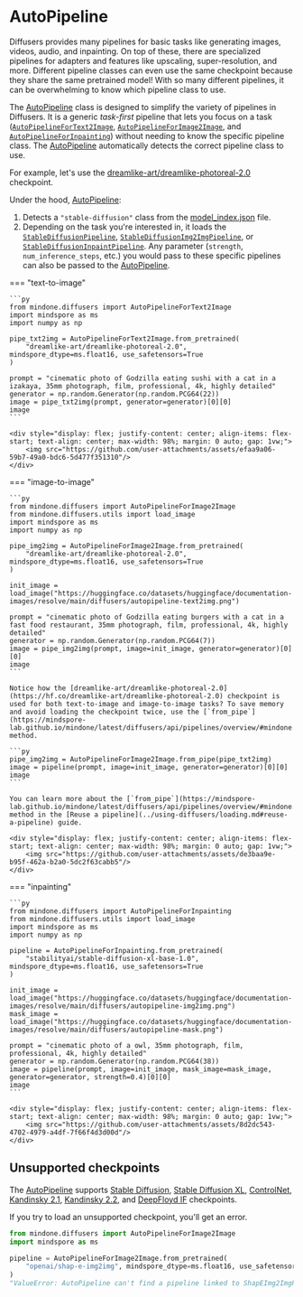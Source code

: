 <!--Copyright 2024 The HuggingFace Team. All rights reserved.

Licensed under the Apache License, Version 2.0 (the "License"); you may not use this file except in compliance with
the License. You may obtain a copy of the License at

http://www.apache.org/licenses/LICENSE-2.0

Unless required by applicable law or agreed to in writing, software distributed under the License is distributed on
an "AS IS" BASIS, WITHOUT WARRANTIES OR CONDITIONS OF ANY KIND, either express or implied. See the License for the
specific language governing permissions and limitations under the License.
-->

# AutoPipeline

Diffusers provides many pipelines for basic tasks like generating images, videos, audio, and inpainting. On top of these, there are specialized pipelines for adapters and features like upscaling, super-resolution, and more. Different pipeline classes can even use the same checkpoint because they share the same pretrained model! With so many different pipelines, it can be overwhelming to know which pipeline class to use.

The [AutoPipeline](../api/pipelines/auto_pipeline.md) class is designed to simplify the variety of pipelines in Diffusers. It is a generic *task-first* pipeline that lets you focus on a task ([`AutoPipelineForText2Image`](https://mindspore-lab.github.io/mindone/latest/diffusers/api/pipelines/auto_pipeline/#mindone.diffusers.AutoPipelineForText2Image), [`AutoPipelineForImage2Image`](https://mindspore-lab.github.io/mindone/latest/diffusers/api/pipelines/auto_pipeline/#mindone.diffusers.AutoPipelineForImage2Image), and [`AutoPipelineForInpainting`](https://mindspore-lab.github.io/mindone/latest/diffusers/api/pipelines/auto_pipeline/#mindone.diffusers.AutoPipelineForInpainting)) without needing to know the specific pipeline class. The [AutoPipeline](../api/pipelines/auto_pipeline.md) automatically detects the correct pipeline class to use.

For example, let's use the [dreamlike-art/dreamlike-photoreal-2.0](https://hf.co/dreamlike-art/dreamlike-photoreal-2.0) checkpoint.

Under the hood, [AutoPipeline](../api/pipelines/auto_pipeline.md):

1. Detects a `"stable-diffusion"` class from the [model_index.json](https://hf.co/dreamlike-art/dreamlike-photoreal-2.0/blob/main/model_index.json) file.
2. Depending on the task you're interested in, it loads the [`StableDiffusionPipeline`](pipelines/stable_diffusion/text2img.md#mindone.diffusers.StableDiffusionPipeline), [`StableDiffusionImg2ImgPipeline`](https://mindspore-lab.github.io/mindone/latest/diffusers/api/pipelines/stable_diffusion/img2img/#mindone.diffusers.StableDiffusionImg2ImgPipeline), or [`StableDiffusionInpaintPipeline`](https://mindspore-lab.github.io/mindone/latest/diffusers/api/pipelines/stable_diffusion/inpaint/#mindone.diffusers.StableDiffusionInpaintPipeline). Any parameter (`strength`, `num_inference_steps`, etc.) you would pass to these specific pipelines can also be passed to the [AutoPipeline](../api/pipelines/auto_pipeline).

=== "text-to-image"

    ```py
    from mindone.diffusers import AutoPipelineForText2Image
    import mindspore as ms
    import numpy as np

    pipe_txt2img = AutoPipelineForText2Image.from_pretrained(
        "dreamlike-art/dreamlike-photoreal-2.0", mindspore_dtype=ms.float16, use_safetensors=True
    )

    prompt = "cinematic photo of Godzilla eating sushi with a cat in a izakaya, 35mm photograph, film, professional, 4k, highly detailed"
    generator = np.random.Generator(np.random.PCG64(22))
    image = pipe_txt2img(prompt, generator=generator)[0][0]
    image
    ```

    <div style="display: flex; justify-content: center; align-items: flex-start; text-align: center; max-width: 98%; margin: 0 auto; gap: 1vw;">
        <img src="https://github.com/user-attachments/assets/efaa9a06-59b7-49a0-bdc6-5d477f351310"/>
    </div>


=== "image-to-image"

    ```py
    from mindone.diffusers import AutoPipelineForImage2Image
    from mindone.diffusers.utils import load_image
    import mindspore as ms
    import numpy as np

    pipe_img2img = AutoPipelineForImage2Image.from_pretrained(
        "dreamlike-art/dreamlike-photoreal-2.0", mindspore_dtype=ms.float16, use_safetensors=True
    )

    init_image = load_image("https://huggingface.co/datasets/huggingface/documentation-images/resolve/main/diffusers/autopipeline-text2img.png")

    prompt = "cinematic photo of Godzilla eating burgers with a cat in a fast food restaurant, 35mm photograph, film, professional, 4k, highly detailed"
    generator = np.random.Generator(np.random.PCG64(7))
    image = pipe_img2img(prompt, image=init_image, generator=generator)[0][0]
    image
    ```

    Notice how the [dreamlike-art/dreamlike-photoreal-2.0](https://hf.co/dreamlike-art/dreamlike-photoreal-2.0) checkpoint is used for both text-to-image and image-to-image tasks? To save memory and avoid loading the checkpoint twice, use the [`from_pipe`](https://mindspore-lab.github.io/mindone/latest/diffusers/api/pipelines/overview/#mindone.diffusers.DiffusionPipeline.from_pipe) method.

    ```py
    pipe_img2img = AutoPipelineForImage2Image.from_pipe(pipe_txt2img)
    image = pipeline(prompt, image=init_image, generator=generator)[0][0]
    image
    ```

    You can learn more about the [`from_pipe`](https://mindspore-lab.github.io/mindone/latest/diffusers/api/pipelines/overview/#mindone.diffusers.DiffusionPipeline.from_pipe) method in the [Reuse a pipeline](../using-diffusers/loading.md#reuse-a-pipeline) guide.

    <div style="display: flex; justify-content: center; align-items: flex-start; text-align: center; max-width: 98%; margin: 0 auto; gap: 1vw;">
        <img src="https://github.com/user-attachments/assets/de3baa9e-b95f-462a-b2a0-5dc2f63cabb5"/>
    </div>

=== "inpainting"

    ```py
    from mindone.diffusers import AutoPipelineForInpainting
    from mindone.diffusers.utils import load_image
    import mindspore as ms
    import numpy as np

    pipeline = AutoPipelineForInpainting.from_pretrained(
        "stabilityai/stable-diffusion-xl-base-1.0", mindspore_dtype=ms.float16, use_safetensors=True
    )

    init_image = load_image("https://huggingface.co/datasets/huggingface/documentation-images/resolve/main/diffusers/autopipeline-img2img.png")
    mask_image = load_image("https://huggingface.co/datasets/huggingface/documentation-images/resolve/main/diffusers/autopipeline-mask.png")

    prompt = "cinematic photo of a owl, 35mm photograph, film, professional, 4k, highly detailed"
    generator = np.random.Generator(np.random.PCG64(38))
    image = pipeline(prompt, image=init_image, mask_image=mask_image, generator=generator, strength=0.4)[0][0]
    image
    ```

    <div style="display: flex; justify-content: center; align-items: flex-start; text-align: center; max-width: 98%; margin: 0 auto; gap: 1vw;">
        <img src="https://github.com/user-attachments/assets/8d2dc543-4702-4979-a4df-7f66f4d3d00d"/>
    </div>

## Unsupported checkpoints

The [AutoPipeline](../api/pipelines/auto_pipeline.md) supports [Stable Diffusion](../api/pipelines/stable_diffusion/overview.md), [Stable Diffusion XL](../api/pipelines/stable_diffusion/stable_diffusion_xl.md), [ControlNet](../api/pipelines/controlnet.md), [Kandinsky 2.1](../api/pipelines/kandinsky.md), [Kandinsky 2.2](../api/pipelines/kandinsky_v22.md), and [DeepFloyd IF](../api/pipelines/deepfloyd_if.md) checkpoints.

If you try to load an unsupported checkpoint, you'll get an error.

```py
from mindone.diffusers import AutoPipelineForImage2Image
import mindspore as ms

pipeline = AutoPipelineForImage2Image.from_pretrained(
    "openai/shap-e-img2img", mindspore_dtype=ms.float16, use_safetensors=True
)
"ValueError: AutoPipeline can't find a pipeline linked to ShapEImg2ImgPipeline for None"
```
